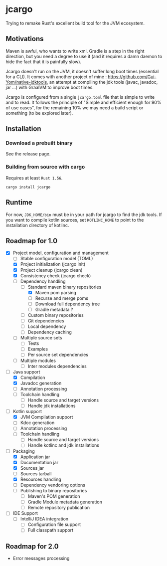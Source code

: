 # jcargo

Trying to remake Rust's excellent build tool for the JVM ecosystem.

## Motivations

Maven is awful, who wants to write xml. Gradle is a step in the right direction, but you need a
degree to use it (and it requires a damn daemon to hide the fact that it is painfully slow).

Jcargo doesn't run on the JVM, it doesn't suffer long boot times (essential for a CLI). It comes
with another project of mine : https://github.com/Gui-Yom/native-jdktools, an attempt at compiling
the jdk tools (javac, javadoc, jar ...) with GraalVM to improve boot times.

Jcargo is configured from a single `jcargo.toml` file that is simple to write and to read. It
follows the principle of "Simple and efficient enough for 90% of use cases", for the remaining 10%
we may need a build script or something (to be explored later).

## Installation

### Download a prebuilt binary

See the release page.

### Building from source with cargo

Requires at least `Rust 1.56`.

```shell
cargo install jcargo
```

## Runtime

For now, `JDK_HOME/bin` must be in your path for jcargo to find the jdk tools. If you want to
compile kotlin sources, set `KOTLINC_HOME` to point to the installation directory of kotlinc.

## Roadmap for 1.0

- [x] Project model, configuration and management
    * [ ] Stable configuration model (TOML)
    * [x] Project initialization (jcargo init)
    * [x] Project cleanup (jcargo clean)
    * [x] Consistency check (jcargo check)
    * [ ] Dependency handling
        - [ ] Standard maven binary repositories
            * [x] Maven pom parsing
            * [ ] Recurse and merge poms
            * [ ] Download full dependency tree
            * [ ] Gradle metadata ?
        - [ ] Custom binary repositories
        - [ ] Git dependencies
        - [ ] Local dependency
        - [ ] Dependency caching
    * [ ] Multiple source sets
        - [ ] Tests
        - [ ] Examples
        - [ ] Per source set dependencies
    * [ ] Multiple modules
        - [ ] Inter modules dependencies
- [ ] Java support
    * [x] Compilation
    * [x] Javadoc generation
    * [ ] Annotation processing
    * [ ] Toolchain handling
        - [ ] Handle source and target versions
        - [ ] Handle jdk installations
- [ ] Kotlin support
    * [x] JVM Compilation support
    * [ ] Kdoc generation
    * [ ] Annotation processing
    * [ ] Toolchain handling
        - [ ] Handle source and target versions
        - [ ] Handle kotlinc and jdk installations
- [ ] Packaging
    * [x] Application jar
    * [x] Documentation jar
    * [x] Sources jar
    * [ ] Sources tarball
    * [x] Resources handling
    * [ ] Dependency vendoring options
    * [ ] Publishing to binary repositories
        - [ ] Maven's POM generation
        - [ ] Gradle Module metadata generation
        - [ ] Remote repository publication
- [ ] IDE Support
    * [ ] IntelliJ IDEA integration
        - [ ] Configuration file support
        - [ ] Full classpath support

## Roadmap for 2.0

- Error messages processing
